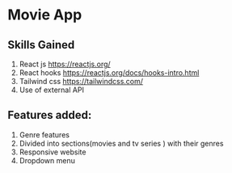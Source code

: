 # Movie App 

## Skills Gained
1. React js <https://reactjs.org/>
2. React hooks <https://reactjs.org/docs/hooks-intro.html>
3. Tailwind css  <https://tailwindcss.com/>
4. Use of external API

## Features added:
1. Genre features 
2. Divided into sections(movies and tv series ) with their genres
3. Responsive website
4. Dropdown menu

